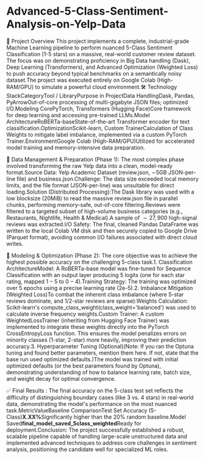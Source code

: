 # Advanced-5-Class-Sentiment-Analysis-on-Yelp-Data
🌟 Project Overview
This project implements a complete, industrial-grade Machine Learning pipeline to perform nuanced 5-Class Sentiment Classification (1-5 stars) on a massive, real-world customer review dataset. The focus was on demonstrating proficiency in Big Data handling (Dask), Deep Learning (Transformers), and Advanced Optimization (Weighted Loss) to push accuracy beyond typical benchmarks on a semantically noisy dataset.The project was executed entirely on Google Colab (High-RAM/GPU) to simulate a powerful cloud environment.🛠️ Technology StackCategoryTool / LibraryPurpose in ProjectData HandlingDask, Pandas, PyArrowOut-of-core processing of multi-gigabyte JSON files; optimized I/O.Modeling CorePyTorch, Transformers (Hugging Face)Core framework for deep learning and accessing pre-trained LLMs.Model ArchitectureRoBERTa-baseState-of-the-art Transformer encoder for text classification.OptimizationScikit-learn, Custom TrainerCalculation of Class Weights to mitigate label imbalance, implemented via a custom PyTorch Trainer.EnvironmentGoogle Colab (High-RAM/GPU)Utilized for accelerated model training and memory-intensive data preparation.

💾 Data Management & Preparation (Phase 1):
The most complex phase involved transforming the raw Yelp data into a clean, model-ready format.Source Data: Yelp Academic Dataset (review.json, $\sim$5GB JSON-per-line file) and business.json.Challenge: The data size exceeded local memory limits, and the file format (JSON-per-line) was unsuitable for direct loading.Solution (Distributed Processing):The Dask library was used with a low blocksize (20MiB) to read the massive review.json file in parallel chunks, performing memory-safe, out-of-core filtering.Reviews were filtered to a targeted subset of high-volume business categories (e.g., Restaurants, Nightlife, Health & Medical).A sample of $\sim 27,900$ high-signal reviews was extracted.I/O Safety: The final, cleaned Pandas DataFrame was written to the local Colab VM disk and then securely copied to Google Drive (Parquet format), avoiding common I/O failures associated with direct cloud writes.

🧠 Modeling & Optimization (Phase 2):
The core objective was to achieve the highest possible accuracy on the challenging 5-class task.1. Classification ArchitectureModel: A RoBERTa-base model was fine-tuned for Sequence Classification with an output layer producing 5 logits (one for each star rating, mapped $1-5$ to $0-4$).Training Strategy: The training was optimized over 5 epochs using a precise learning rate ($2\text{e-}5$).2. Imbalance Mitigation (Weighted Loss)To combat the inherent class imbalance (where 5-star reviews dominate, and 1/2-star reviews are sparse):Weights Calculation: Scikit-learn's compute_class_weight(class\_weight='balanced') was used to calculate inverse frequency weights.Custom Trainer: A custom WeightedLossTrainer (inheriting from Hugging Face Trainer) was implemented to integrate these weights directly into the PyTorch CrossEntropyLoss function. This ensures the model penalizes errors on minority classes (1-star, 2-star) more heavily, improving their prediction accuracy.3. Hyperparameter Tuning (Optional)(Note: If you ran the Optuna tuning and found better parameters, mention them here. If not, state that the base run used optimized defaults.)The model was trained with initial optimized defaults (or the best parameters found by Optuna), demonstrating understanding of how to balance learning rate, batch size, and weight decay for optimal convergence.

✅ Final Results :
The final accuracy on the 5-class test set reflects the difficulty of distinguishing boundary cases (like 3 vs. 4 stars) in real-world data, demonstrating the model's performance on the most nuanced task.MetricValueBaseline ComparisonTest Set Accuracy (5-Class)$\mathbf{X.XX\%}$Significantly higher than the $20\%$ random baseline.Model Saved$\mathbf{final\_model\_saved\_5class\_weighted}$Ready for deployment.Conclusion: The project successfully established a robust, scalable pipeline capable of handling large-scale unstructured data and implemented advanced techniques to address core challenges in sentiment analysis, positioning the candidate well for specialized ML roles.
